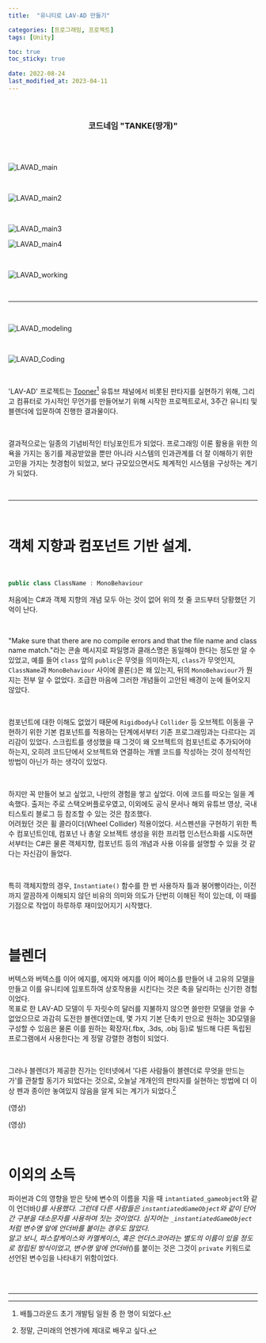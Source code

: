 ```yaml
---
title:  "유니티로 LAV-AD 만들기"

categories: [프로그래밍, 프로젝트]
tags: [Unity]

toc: true
toc_sticky: true
 
date: 2022-08-24
last_modified_at: 2023-04-11
---
```


<br>

### **<center>코드네임 "TANKE(땅개)"</center>**

<br>
<br>

![LAVAD_main](/assets/img/2022_08_24_LAV/LAVAD_main.png)

<br>

![LAVAD_main2](/assets/img/2022_08_24_LAV/LAVAD_main2.png)

<br>

![LAVAD_main3](/assets/img/2022_08_24_LAV/LAVAD_main3.png)
<br>

![LAVAD_main4](/assets/img/2022_08_24_LAV/LAVAD_main4.png)

<br>

![LAVAD_working](/assets/img/2022_08_24_LAV/LAVAD_working.gif)

<br>

---

<br>

![LAVAD_modeling](/assets/img/2022_08_24_LAV/LAVAD_modeling.png)

<br>

![LAVAD_Coding](/assets/img/2022_08_24_LAV/LAVAD_Coding.png)

<br>

'LAV-AD' 프로젝트는 [Tooner](https://www.youtube.com/@tooner/videos)[^1] 유튜브 채널에서 비롯된 판타지를 실현하기 위해, 그리고 컴퓨터로 가시적인 무언가를 만들어보기 위해 시작한 프로젝트로서, 3주간 유니티 및 블렌더에 입문하여 진행한 결과물이다.

<br>

결과적으로는 일종의 기념비적인 터닝포인트가 되었다. 프로그래밍 이론 활용을 위한 의욕을 가지는 동기를 제공받았을 뿐만 아니라 시스템의 인과관계를 더 잘 이해하기 위한 고민을 가지는 첫경험이 되었고, 보다 규모있으면서도 체계적인 시스템을 구상하는 계기가 되었다.

<br>

---

<br>

# 객체 지향과 컴포넌트 기반 설계.

<br>

```cs
public class ClassName : MonoBehaviour
```

처음에는 C#과 객체 지향의 개념 모두 아는 것이 없어 위의 첫 줄 코드부터 당황했던 기억이 난다.

<br>

"Make sure that there are no compile errors and that the file name and class name match."라는 콘솔 메시지로 파일명과 클래스명은 동일해야 한다는 정도만 알 수 있었고, 예를 들어 `class` 앞의 `public`은 무엇을 의미하는지, `class`가 무엇인지, `ClassName`과 `MonoBehaviour` 사이에 콜론(:)은 왜 있는지, 뒤의 `MonoBehaviour`가 뭔지는 전부 알 수 없었다. 조급한 마음에 그러한 개념들이 고안된 배경이 눈에 들어오지 않았다.

<br>

컴포넌트에 대한 이해도 없었기 때문에 `Rigidbody`나 `Collider` 등 오브젝트 이동을 구현하기 위한 기본 컴포넌트를 적용하는 단계에서부터 기존 프로그래밍과는 다르다는 괴리감이 있었다. 스크립트를 생성했을 때 그것이 왜 오브젝트의 컴포넌트로 추가되어야 하는지, 오히려 코드단에서 오브젝트와 연결하는 개별 코드를 작성하는 것이 정석적인 방법이 아닌가 하는 생각이 있었다.

<br>

하지만 꼭 만들어 보고 싶었고, 나만의 경험을 쌓고 싶었다. 이에 코드를 따오는 일을 계속했다. 출저는 주로 스택오버플로우였고, 이외에도 공식 문서나 해외 유튜브 영상, 국내 티스토리 블로그 등 참조할 수 있는 것은 참조했다.  
어려웠던 것은 휠 콜라이더(Wheel Collider) 적용이었다. 서스펜션을 구현하기 위한 특수 컴포넌트인데, 컴포넌
나 총알 오브젝트 생성을 위한 프리팹 인스턴스화를 시도하면서부터는 C#은 물론 객체지향, 컴포넌트 등의 개념과 사용 이유를 설명할 수 있을 것 같다는 자신감이 들었다.

<br>

특히 객체지향의 경우, `Instantiate()` 함수를 한 번 사용하자 틀과 붕어빵이라는, 이전까지 깔끔하게 이해되지 않던 비유의 의미와 의도가 단번히 이해된 적이 있는데, 이 때를 기점으로 작업이 하루하루 재미있어지기 시작했다.

<br>

# 블렌더

버텍스와 버텍스를 이어 에지를, 에지와 에지를 이어 페이스를 만들어 내 고유의 모델을 만들고 이를 유니티에 임포트하여 상호작용을 시킨다는 것은 축을 달리하는  신기한 경험이었다.  
목표로 한 LAV-AD 모델이 두 자릿수의 달러를 지불하지 않으면 쓸만한 모델을 얻을 수 없었으므로 과감히 도전한 블렌더였는데, 몇 가지 기본 단축키 만으로 원하는 3D모델을 구성할 수 있음은 물론 이를 원하는 확장자(.fbx, .3ds, .obj 등)로 빌드해 다른 독립된 프로그램에서 사용한다는 게 정말 강렬한 경험이 되었다.

<br>

그러나 블렌더가 제공한 진가는 인터넷에서 '다른 사람들이 블렌더로 무엇을 만드는가'를 관찰할 동기가 되었다는 것으로, 오늘날 개개인의 판타지를 실현하는 방법에 더 이상 펜과 종이만 놓여있지 않음을 알게 되는 계기가 되었다.[^2]

(영상)

(영상)

<br>

# 이외의 소득

파이썬과 C의 영향을 받은 탓에 변수의 이름을 지을 때 `intantiated_gameobject`와 같이 언더바(_)를 사용했다. 그런데 다른 사람들은 `instantiatedGameObject`와 같이 단어간 구분을 대소문자를 사용하여 짓는 것이었다. 심지어는 `_instantiatedGameObject`처럼 변수명 앞에 언더바를 붙이는 경우도 많았다.  
알고 보니, 파스칼케이스와 카멜케이스, 혹은 언더스코어라는 별도의 이름이 있을 정도로 정립된 방식이었고, 변수명 앞에 언더바(_)를 붙이는 것은 그것이 `private` 키워드로 선언된 변수임을 나타내기 위함이었다.

<br>

<br>

---
[^1]: 배틀그라운드 초기 개발팀 일원 중 한 명이 되었다.
[^2]: 정말, 근미래의 언젠가에 제대로 배우고 싶다.

<!--

그 주체가 나라는 점도 좋았다. 마치 하청업체(유니티)에게 명세서와 설계도를 함께 보내어 생산을 주문하는 느낌이었다.

2023.04.11<br>
종래의 전통적인 구글링만으로 맨땅에 헤딩하듯이 비결을 알아내는 시대가 저물고 인공지능을 이용해 효율적으로 탐색하는 시대가 온 오늘날, 그러한 경험의 사실상의 막차를 탔다는 것에 대해 미묘한 감정이 있다.  
"좀 더 일찍 등장하지" 싶으면서도 시대가 변화하고 있음을 느끼고 기술발전에 관심을 가지는 계기가 되었음을 생각하면 위안이 된다.

-->